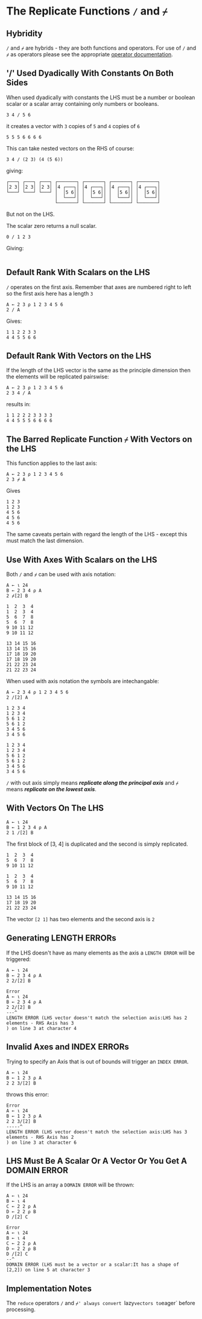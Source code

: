# The Replicate Functions `/` and `⌿`

## Hybridity

`/` and `⌿` are hybrids - they are both functions and operators. For use of `/` and `⌿` as operators please see the appropriate [operator documentation](./operators_forwardslash_or_the_reduce_operator.md).

## '/' Used Dyadically With Constants On Both Sides

When used dyadically with constants the LHS must be a number or boolean scalar or a scalar array containing only numbers or booleans.

```pometo
3 4 / 5 6
```

it creates a vector with `3` copies of `5` and `4` copies of `6`

```pometo_results
5 5 5 6 6 6 6
```

This can take nested vectors on the RHS of course:

```pometo
3 4 / (2 3) (4 (5 6))
```
giving:

```pometo_results
┌───┐ ┌───┐ ┌───┐ ┌───────┐ ┌───────┐ ┌───────┐ ┌───────┐
│2 3│ │2 3│ │2 3│ │4 ┌───┐│ │4 ┌───┐│ │4 ┌───┐│ │4 ┌───┐│
└───┘ └───┘ └───┘ │  │5 6││ │  │5 6││ │  │5 6││ │  │5 6││
                  │  └───┘│ │  └───┘│ │  └───┘│ │  └───┘│
                  └───────┘ └───────┘ └───────┘ └───────┘
```

But not on the LHS.

The scalar zero returns a null scalar.

```pometo
0 / 1 2 3
```

Giving:
```pometo_results

```

## Default Rank With Scalars on the LHS

`/` operates on the first axis. Remember that axes are numbered right to left so the first axis here has a length `3`

```pometo
A ← 2 3 ⍴ 1 2 3 4 5 6
2 / A
```

Gives:

```pometo_results
1 1 2 2 3 3
4 4 5 5 6 6
```

## Default Rank With Vectors on the LHS

If the length of the LHS vector is the same as the principle dimension then the elements will be replicated pairswise:

```pometo
A ← 2 3 ⍴ 1 2 3 4 5 6
2 3 4 / A
```

results in:

```pometo_results
1 1 2 2 2 3 3 3 3
4 4 5 5 5 6 6 6 6
```

## The Barred Replicate Function `⌿`  With Vectors on the LHS

This function applies to the last axis:

```pometo
A ← 2 3 ⍴ 1 2 3 4 5 6
2 3 ⌿ A
```

Gives
```pometo_results
1 2 3
1 2 3
4 5 6
4 5 6
4 5 6
```

The same caveats pertain with regard the length of the LHS - except this must match the last dimension.

## Use With Axes With Scalars on the LHS

Both `/` and `⌿` can be used with axis notation:

```pometo
A ← ⍳ 24
B ← 2 3 4 ⍴ A
2 ⌿[2] B
```

```pometo_results
1  2  3  4
1  2  3  4
5  6  7  8
5  6  7  8
9 10 11 12
9 10 11 12

13 14 15 16
13 14 15 16
17 18 19 20
17 18 19 20
21 22 23 24
21 22 23 24
```

When used with axis notation the symbols are intechangable:

```pometo
A ← 2 3 4 ⍴ 1 2 3 4 5 6
2 /[2] A
```

```pometo_results
1 2 3 4
1 2 3 4
5 6 1 2
5 6 1 2
3 4 5 6
3 4 5 6

1 2 3 4
1 2 3 4
5 6 1 2
5 6 1 2
3 4 5 6
3 4 5 6
```
`/` with out axis simply means ***replicate along the principal axis*** and `⌿` means ***replicate on the lowest axis***.

## With Vectors On The LHS

```pometo
A ← ⍳ 24
B ← 1 2 3 4 ⍴ A
2 1 /[2] B
```

The first block of [3, 4] is duplicated and the second is simply replicated.

```pometo_results
1  2  3  4
5  6  7  8
9 10 11 12

1  2  3  4
5  6  7  8
9 10 11 12

13 14 15 16
17 18 19 20
21 22 23 24
```

The vector `[2 1]` has two elements and the second axis is `2`

## Generating LENGTH ERRORs

If the LHS doesn't have as many elements as the axis a `LENGTH ERROR` will be triggered:

```pometo
A ← ⍳ 24
B ← 2 3 4 ⍴ A
2 2/[2] B
```

```pometo_results
Error
A ← ⍳ 24
B ← 2 3 4 ⍴ A
2 2/[2] B
---^
LENGTH ERROR (LHS vector doesn't match the selection axis:LHS has 2 elements - RHS Axis has 3
) on line 3 at character 4
```

## Invalid Axes and INDEX ERRORs

Trying to specify an Axis that is out of bounds will trigger an `INDEX ERROR`.

```pometo
A ← ⍳ 24
B ← 1 2 3 ⍴ A
2 2 3/[2] B
```

throws this error:

```pometo_results
Error
A ← ⍳ 24
B ← 1 2 3 ⍴ A
2 2 3/[2] B
-----^
LENGTH ERROR (LHS vector doesn't match the selection axis:LHS has 3 elements - RHS Axis has 2
) on line 3 at character 6
```

## LHS Must Be A Scalar Or A Vector Or You Get A DOMAIN ERROR

If the LHS is an array a `DOMAIN ERROR` will be thrown:

```pometo
A ← ⍳ 24
B ← ⍳ 4
C ← 2 2 ⍴ A
D ← 2 2 ⍴ B
D /[2] C
```

```pometo_results
Error
A ← ⍳ 24
B ← ⍳ 4
C ← 2 2 ⍴ A
D ← 2 2 ⍴ B
D /[2] C
--^
DOMAIN ERROR (LHS must be a vector or a scalar:It has a shape of [2,2]) on line 5 at character 3
```

## Implementation Notes

The `reduce` operators `/` and `⌿' always convert `lazy` vectors to `eager` before processing.
